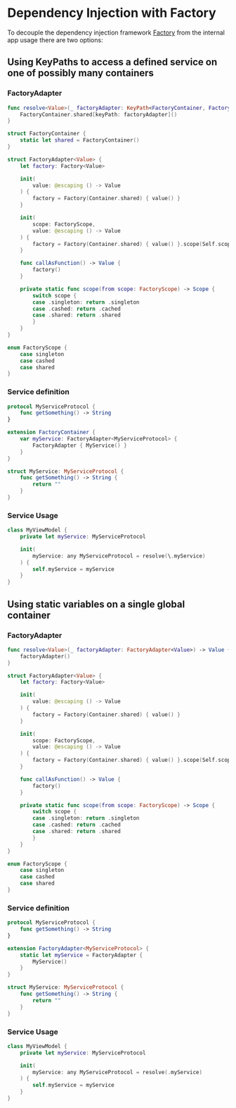 # Dependency Injection with Factory

To decouple the dependency injection framework [Factory](https://github.com/hmlongco/Factory) from the internal app usage there are two options:


## Using KeyPaths to access a defined service on one of possibly many containers

### FactoryAdapter
```swift
func resolve<Value>(_ factoryAdapter: KeyPath<FactoryContainer, FactoryAdapter<Value>>) -> Value {
    FactoryContainer.shared[keyPath: factoryAdapter]()
}

struct FactoryContainer {
    static let shared = FactoryContainer()
}

struct FactoryAdapter<Value> {
    let factory: Factory<Value>

    init(
        value: @escaping () -> Value
    ) {
        factory = Factory(Container.shared) { value() }
    }

    init(
        scope: FactoryScope,
        value: @escaping () -> Value
    ) {
        factory = Factory(Container.shared) { value() }.scope(Self.scope(from: scope))
    }

    func callAsFunction() -> Value {
        factory()
    }

    private static func scope(from scope: FactoryScope) -> Scope {
        switch scope {
        case .singleton: return .singleton
        case .cashed: return .cached
        case .shared: return .shared
        }
    }
}

enum FactoryScope {
    case singleton
    case cashed
    case shared
}
```

### Service definition
```swift
protocol MyServiceProtocol {
    func getSomething() -> String
}

extension FactoryContainer {
    var myService: FactoryAdapter<MyServiceProtocol> {
        FactoryAdapter { MyService() }
    }
}

struct MyService: MyServiceProtocol {
    func getSomething() -> String {
        return ""
    }
}
```

### Service Usage
```swift
class MyViewModel {
    private let myService: MyServiceProtocol

    init(
        myService: any MyServiceProtocol = resolve(\.myService)
    ) {
        self.myService = myService
    }
}
```

## Using static variables on a single global container

### FactoryAdapter
```swift
func resolve<Value>(_ factoryAdapter: FactoryAdapter<Value>) -> Value {
    factoryAdapter()
}

struct FactoryAdapter<Value> {
    let factory: Factory<Value>

    init(
        value: @escaping () -> Value
    ) {
        factory = Factory(Container.shared) { value() }
    }

    init(
        scope: FactoryScope,
        value: @escaping () -> Value
    ) {
        factory = Factory(Container.shared) { value() }.scope(Self.scope(from: scope))
    }

    func callAsFunction() -> Value {
        factory()
    }

    private static func scope(from scope: FactoryScope) -> Scope {
        switch scope {
        case .singleton: return .singleton
        case .cashed: return .cached
        case .shared: return .shared
        }
    }
}

enum FactoryScope {
    case singleton
    case cashed
    case shared
}
```

### Service definition
```swift
protocol MyServiceProtocol {
    func getSomething() -> String
}

extension FactoryAdapter<MyServiceProtocol> {
    static let myService = FactoryAdapter {
        MyService()
    }
}

struct MyService: MyServiceProtocol {
    func getSomething() -> String {
        return ""
    }
}
```

### Service Usage
```swift
class MyViewModel {
    private let myService: MyServiceProtocol

    init(
        myService: any MyServiceProtocol = resolve(.myService)
    ) {
        self.myService = myService
    }
}
```
